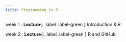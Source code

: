 ```yaml
---
title: Programming in R
---
```


week 1
: **Lecture**{: .label .label-green } Introduction & R

week 2
: **Lecture**{: .label .label-green } R and GitHub
